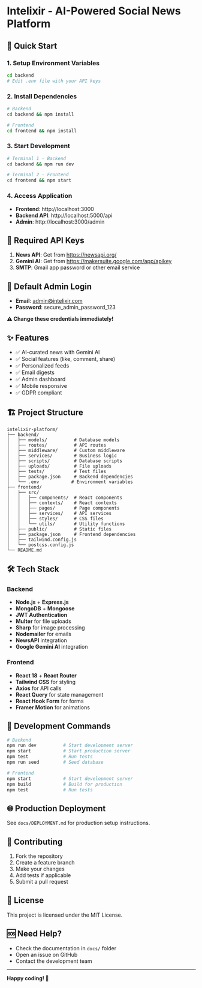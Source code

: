 # Intelixir - AI-Powered Social News Platform

## 🚀 Quick Start

### 1. Setup Environment Variables
```bash
cd backend
# Edit .env file with your API keys
```

### 2. Install Dependencies
```bash
# Backend
cd backend && npm install

# Frontend  
cd frontend && npm install
```

### 3. Start Development
```bash
# Terminal 1 - Backend
cd backend && npm run dev

# Terminal 2 - Frontend
cd frontend && npm start
```

### 4. Access Application
- **Frontend**: http://localhost:3000
- **Backend API**: http://localhost:5000/api
- **Admin**: http://localhost:3000/admin

## 🔑 Required API Keys

1. **News API**: Get from https://newsapi.org/
2. **Gemini AI**: Get from https://makersuite.google.com/app/apikey  
3. **SMTP**: Gmail app password or other email service

## 👑 Default Admin Login
- **Email**: admin@intelixir.com
- **Password**: secure_admin_password_123

**⚠️ Change these credentials immediately!**

## ✨ Features

- ✅ AI-curated news with Gemini AI
- ✅ Social features (like, comment, share)
- ✅ Personalized feeds
- ✅ Email digests
- ✅ Admin dashboard
- ✅ Mobile responsive
- ✅ GDPR compliant

## 🏗️ Project Structure

```
intelixir-platform/
├── backend/
│   ├── models/          # Database models
│   ├── routes/          # API routes
│   ├── middleware/      # Custom middleware
│   ├── services/        # Business logic
│   ├── scripts/         # Database scripts
│   ├── uploads/         # File uploads
│   ├── tests/           # Test files
│   ├── package.json     # Backend dependencies
│   └── .env            # Environment variables
├── frontend/
│   ├── src/
│   │   ├── components/  # React components
│   │   ├── contexts/    # React contexts
│   │   ├── pages/       # Page components
│   │   ├── services/    # API services
│   │   ├── styles/      # CSS files
│   │   └── utils/       # Utility functions
│   ├── public/          # Static files
│   ├── package.json     # Frontend dependencies
│   ├── tailwind.config.js
│   └── postcss.config.js
└── README.md
```

## 🛠️ Tech Stack

### Backend
- **Node.js** + **Express.js**
- **MongoDB** + **Mongoose**
- **JWT Authentication**
- **Multer** for file uploads
- **Sharp** for image processing
- **Nodemailer** for emails
- **NewsAPI** integration
- **Google Gemini AI** integration

### Frontend
- **React 18** + **React Router**
- **Tailwind CSS** for styling
- **Axios** for API calls
- **React Query** for state management
- **React Hook Form** for forms
- **Framer Motion** for animations

## 📱 Development Commands

```bash
# Backend
npm run dev          # Start development server
npm start            # Start production server
npm test             # Run tests
npm run seed         # Seed database

# Frontend
npm start            # Start development server
npm build            # Build for production
npm test             # Run tests
```

## 🌐 Production Deployment

See `docs/DEPLOYMENT.md` for production setup instructions.

## 🤝 Contributing

1. Fork the repository
2. Create a feature branch
3. Make your changes
4. Add tests if applicable
5. Submit a pull request

## 📄 License

This project is licensed under the MIT License.

## 🆘 Need Help?

- Check the documentation in `docs/` folder
- Open an issue on GitHub
- Contact the development team

---

**Happy coding! 🎉**
